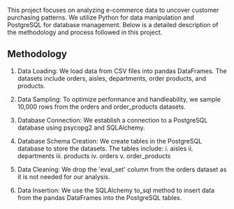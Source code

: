 This project focuses on analyzing e-commerce data to uncover customer purchasing patterns. We utilize Python for data manipulation and PostgreSQL for database management. Below is a detailed description of the methodology and process followed in this project.

## Methodology

1. Data Loading:
We load data from CSV files into pandas DataFrames. The datasets include orders, aisles, departments, order products, and products.

2. Data Sampling:
To optimize performance and handleability, we sample 10,000 rows from the orders and order_products datasets.

3. Database Connection:
We establish a connection to a PostgreSQL database using psycopg2 and SQLAlchemy.

5. Database Schema Creation:
We create tables in the PostgreSQL database to store the datasets. The tables include:
i. aisles
ii. departments
iii. products
iv. orders
v. order_products

6. Data Cleaning:
We drop the 'eval_set' column from the orders dataset as it is not needed for our analysis.

7. Data Insertion:
We use the SQLAlchemy to_sql method to insert data from the pandas DataFrames into the PostgreSQL tables.
